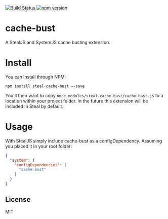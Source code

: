 [![Build Status](https://travis-ci.org/stealjs/cache-bust.svg?branch=master)](https://travis-ci.org/stealjs/cache-bust)
[![npm version](https://badge.fury.io/js/steal-cache-bust.svg)](http://badge.fury.io/js/steal-cache-bust)

# cache-bust

A StealJS and SystemJS cache busting extension.

# Install

You can install through NPM:

```
npm install steal-cache-bust --save
```

You'll then want to copy `node_modules/steal-cache-bust/cache-bust.js` to a location within your project folder.  In the future this extension will be included in Steal by default.

# Usage

With StealJS simply include cache-bust as a configDependency.  Assuming you placed it in your root folder:

```json
{
  "system": {
    "configDependencies": [
      "cache-bust"
    ]
  }
}

```

## License

MIT
